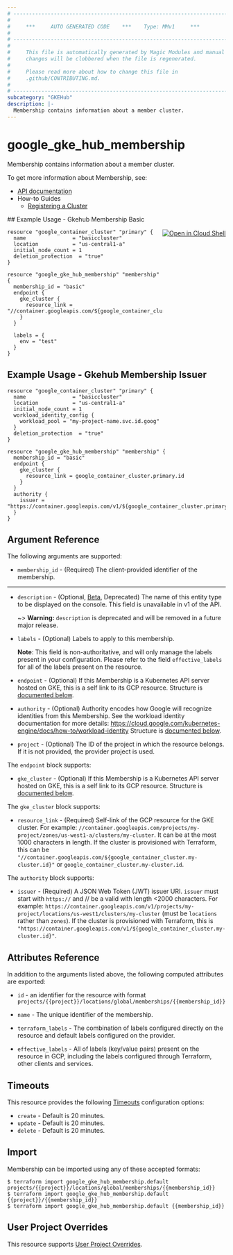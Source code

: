 ```yaml
---
# ----------------------------------------------------------------------------
#
#     ***     AUTO GENERATED CODE    ***    Type: MMv1     ***
#
# ----------------------------------------------------------------------------
#
#     This file is automatically generated by Magic Modules and manual
#     changes will be clobbered when the file is regenerated.
#
#     Please read more about how to change this file in
#     .github/CONTRIBUTING.md.
#
# ----------------------------------------------------------------------------
subcategory: "GKEHub"
description: |-
  Membership contains information about a member cluster.
---
```


# google\_gke\_hub\_membership

Membership contains information about a member cluster.


To get more information about Membership, see:

* [API documentation](https://cloud.google.com/anthos/multicluster-management/reference/rest/v1/projects.locations.memberships)
* How-to Guides
    * [Registering a Cluster](https://cloud.google.com/anthos/multicluster-management/connect/registering-a-cluster#register_cluster)

<div class = "oics-button" style="float: right; margin: 0 0 -15px">
  <a href="https://console.cloud.google.com/cloudshell/open?cloudshell_git_repo=https%3A%2F%2Fgithub.com%2Fterraform-google-modules%2Fdocs-examples.git&cloudshell_working_dir=gkehub_membership_basic&cloudshell_image=gcr.io%2Fcloudshell-images%2Fcloudshell%3Alatest&open_in_editor=main.tf&cloudshell_print=.%2Fmotd&cloudshell_tutorial=.%2Ftutorial.md" target="_blank">
    <img alt="Open in Cloud Shell" src="//gstatic.com/cloudssh/images/open-btn.svg" style="max-height: 44px; margin: 32px auto; max-width: 100%;">
  </a>
</div>
## Example Usage - Gkehub Membership Basic


```hcl
resource "google_container_cluster" "primary" {
  name               = "basiccluster"
  location           = "us-central1-a"
  initial_node_count = 1
  deletion_protection  = "true"
}

resource "google_gke_hub_membership" "membership" {
  membership_id = "basic"
  endpoint {
    gke_cluster {
      resource_link = "//container.googleapis.com/${google_container_cluster.primary.id}"
    }
  }

  labels = {
    env = "test"
  }
}
```
## Example Usage - Gkehub Membership Issuer


```hcl
resource "google_container_cluster" "primary" {
  name               = "basiccluster"
  location           = "us-central1-a"
  initial_node_count = 1
  workload_identity_config {
    workload_pool = "my-project-name.svc.id.goog"
  }
  deletion_protection  = "true"
}

resource "google_gke_hub_membership" "membership" {
  membership_id = "basic"
  endpoint {
    gke_cluster {
      resource_link = google_container_cluster.primary.id
    }
  }
  authority {
    issuer = "https://container.googleapis.com/v1/${google_container_cluster.primary.id}"
  }
}
```

## Argument Reference

The following arguments are supported:


* `membership_id` -
  (Required)
  The client-provided identifier of the membership.


- - -


* `description` -
  (Optional, [Beta](https://terraform.io/docs/providers/google/guides/provider_versions.html), Deprecated)
  The name of this entity type to be displayed on the console. This field is unavailable in v1 of the API.

  ~> **Warning:** `description` is deprecated and will be removed in a future major release.

* `labels` -
  (Optional)
  Labels to apply to this membership.

  **Note**: This field is non-authoritative, and will only manage the labels present in your configuration.
  Please refer to the field `effective_labels` for all of the labels present on the resource.

* `endpoint` -
  (Optional)
  If this Membership is a Kubernetes API server hosted on GKE, this is a self link to its GCP resource.
  Structure is [documented below](#nested_endpoint).

* `authority` -
  (Optional)
  Authority encodes how Google will recognize identities from this Membership.
  See the workload identity documentation for more details:
  https://cloud.google.com/kubernetes-engine/docs/how-to/workload-identity
  Structure is [documented below](#nested_authority).

* `project` - (Optional) The ID of the project in which the resource belongs.
    If it is not provided, the provider project is used.


<a name="nested_endpoint"></a>The `endpoint` block supports:

* `gke_cluster` -
  (Optional)
  If this Membership is a Kubernetes API server hosted on GKE, this is a self link to its GCP resource.
  Structure is [documented below](#nested_gke_cluster).


<a name="nested_gke_cluster"></a>The `gke_cluster` block supports:

* `resource_link` -
  (Required)
  Self-link of the GCP resource for the GKE cluster.
  For example: `//container.googleapis.com/projects/my-project/zones/us-west1-a/clusters/my-cluster`.
  It can be at the most 1000 characters in length. If the cluster is provisioned with Terraform,
  this can be `"//container.googleapis.com/${google_container_cluster.my-cluster.id}"` or
  `google_container_cluster.my-cluster.id`.

<a name="nested_authority"></a>The `authority` block supports:

* `issuer` -
  (Required)
  A JSON Web Token (JWT) issuer URI. `issuer` must start with `https://` and // be a valid
  with length <2000 characters. For example: `https://container.googleapis.com/v1/projects/my-project/locations/us-west1/clusters/my-cluster` (must be `locations` rather than `zones`). If the cluster is provisioned with Terraform, this is `"https://container.googleapis.com/v1/${google_container_cluster.my-cluster.id}"`.

## Attributes Reference

In addition to the arguments listed above, the following computed attributes are exported:

* `id` - an identifier for the resource with format `projects/{{project}}/locations/global/memberships/{{membership_id}}`

* `name` -
  The unique identifier of the membership.

* `terraform_labels` -
  The combination of labels configured directly on the resource
   and default labels configured on the provider.

* `effective_labels` -
  All of labels (key/value pairs) present on the resource in GCP, including the labels configured through Terraform, other clients and services.


## Timeouts

This resource provides the following
[Timeouts](https://developer.hashicorp.com/terraform/plugin/sdkv2/resources/retries-and-customizable-timeouts) configuration options:

- `create` - Default is 20 minutes.
- `update` - Default is 20 minutes.
- `delete` - Default is 20 minutes.

## Import


Membership can be imported using any of these accepted formats:

```
$ terraform import google_gke_hub_membership.default projects/{{project}}/locations/global/memberships/{{membership_id}}
$ terraform import google_gke_hub_membership.default {{project}}/{{membership_id}}
$ terraform import google_gke_hub_membership.default {{membership_id}}
```

## User Project Overrides

This resource supports [User Project Overrides](https://registry.terraform.io/providers/hashicorp/google/latest/docs/guides/provider_reference#user_project_override).
